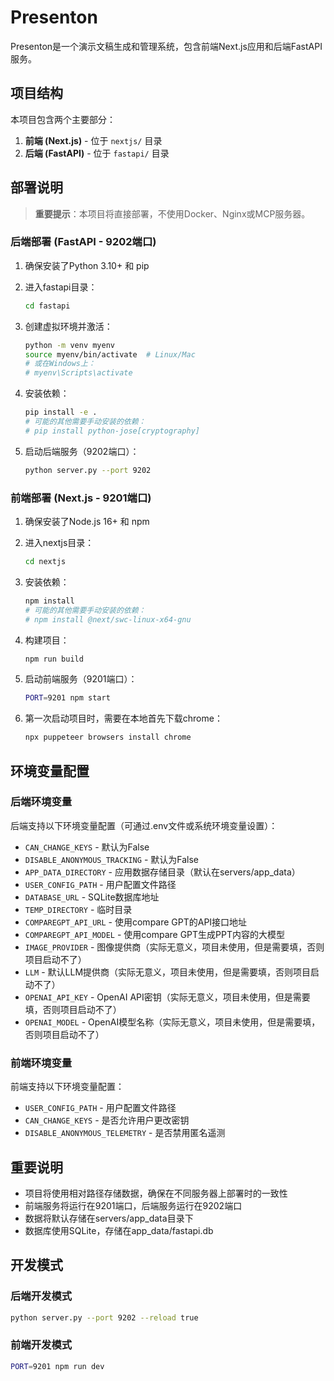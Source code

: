 # Presenton

Presenton是一个演示文稿生成和管理系统，包含前端Next.js应用和后端FastAPI服务。

## 项目结构

本项目包含两个主要部分：

1. **前端 (Next.js)** - 位于 `nextjs/` 目录
2. **后端 (FastAPI)** - 位于 `fastapi/` 目录

## 部署说明

> **重要提示**：本项目将直接部署，不使用Docker、Nginx或MCP服务器。

### 后端部署 (FastAPI - 9202端口)

1. 确保安装了Python 3.10+ 和 pip

2. 进入fastapi目录：
   ```bash
   cd fastapi
   ```

3. 创建虚拟环境并激活：
   ```bash
   python -m venv myenv
   source myenv/bin/activate  # Linux/Mac
   # 或在Windows上：
   # myenv\Scripts\activate
   ```

4. 安装依赖：
   ```bash
   pip install -e .
   # 可能的其他需要手动安装的依赖：
   # pip install python-jose[cryptography]
   ```

5. 启动后端服务（9202端口）：
   ```bash
   python server.py --port 9202
   ```

### 前端部署 (Next.js - 9201端口)

1. 确保安装了Node.js 16+ 和 npm

2. 进入nextjs目录：
   ```bash
   cd nextjs
   ```

3. 安装依赖：
   ```bash
   npm install
   # 可能的其他需要手动安装的依赖：
   # npm install @next/swc-linux-x64-gnu
   ```

4. 构建项目：
   ```bash
   npm run build
   ```

5. 启动前端服务（9201端口）：
   ```bash
   PORT=9201 npm start
   ```
6. 第一次启动项目时，需要在本地首先下载chrome：
   ```bash
   npx puppeteer browsers install chrome
   ```

## 环境变量配置

### 后端环境变量

后端支持以下环境变量配置（可通过.env文件或系统环境变量设置）：

- `CAN_CHANGE_KEYS` - 默认为False
- `DISABLE_ANONYMOUS_TRACKING` - 默认为False
- `APP_DATA_DIRECTORY` - 应用数据存储目录（默认在servers/app_data）
- `USER_CONFIG_PATH` - 用户配置文件路径
- `DATABASE_URL` - SQLite数据库地址
- `TEMP_DIRECTORY` - 临时目录
- `COMPAREGPT_API_URL` - 使用compare GPT的API接口地址
- `COMPAREGPT_API_MODEL` - 使用compare GPT生成PPT内容的大模型
- `IMAGE_PROVIDER` - 图像提供商（实际无意义，项目未使用，但是需要填，否则项目启动不了）
- `LLM` - 默认LLM提供商（实际无意义，项目未使用，但是需要填，否则项目启动不了）
- `OPENAI_API_KEY` - OpenAI API密钥（实际无意义，项目未使用，但是需要填，否则项目启动不了）
- `OPENAI_MODEL` - OpenAI模型名称（实际无意义，项目未使用，但是需要填，否则项目启动不了）

### 前端环境变量

前端支持以下环境变量配置：

- `USER_CONFIG_PATH` - 用户配置文件路径
- `CAN_CHANGE_KEYS` - 是否允许用户更改密钥
- `DISABLE_ANONYMOUS_TELEMETRY` - 是否禁用匿名遥测

## 重要说明

- 项目将使用相对路径存储数据，确保在不同服务器上部署时的一致性
- 前端服务将运行在9201端口，后端服务运行在9202端口
- 数据将默认存储在servers/app_data目录下
- 数据库使用SQLite，存储在app_data/fastapi.db

## 开发模式

### 后端开发模式

```bash
python server.py --port 9202 --reload true
```

### 前端开发模式

```bash
PORT=9201 npm run dev
```